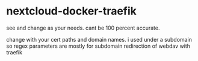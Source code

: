 # nextcloud-docker-traefik

see and change as your needs.
cant be 100 percent accurate.

change with your cert paths and domain names.
i used under a subdomain so regex parameters are mostly for subdomain redirection of webdav with traefik
